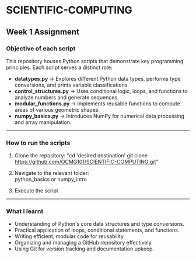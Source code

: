 # SCIENTIFIC-COMPUTING

## **Week 1 Assignment**

### **Objective of each script**  
This repository houses Python scripts that demonstrate key programming principles. Each script serves a distinct role:  

- **datatypes.py** → Explores different Python data types, performs type conversions, and prints variable classifications.  
- **control_structures.py** → Uses conditional logic, loops, and functions to analyze numbers and generate sequences.  
- **modular_functions.py** → Implements reusable functions to compute areas of various geometric shapes.  
- **numpy_basics.py** → Introduces NumPy for numerical data processing and array manipulation.  

---

### **How to run the scripts**  
1. Clone the repository:
    "cd 'desired destination'
    git clone https://github.com/OCMG101/SCIENTIFIC-COMPUTING.git"
     
  
3. Navigate to the relevant folder:  
    python_basics or numpy_intro
  
4. Execute the script
  

---

### **What I learnt**  
- Understanding of Python's core data structures and type conversions.  
- Practical application of loops, conditional statements, and functions.  
- Writing efficient, modular code for reusability.  
- Organizing and managing a GitHub repository effectively.  
- Using Git for version tracking and documentation upkeep. 
